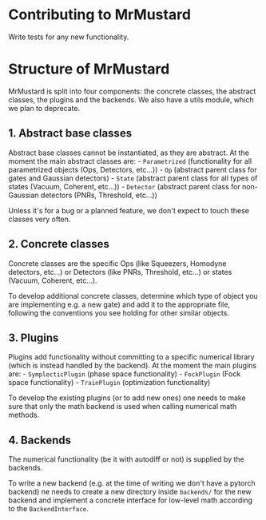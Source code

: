# Contributing to MrMustard
Write tests for any new functionality.

# Structure of MrMustard
MrMustard is split into four components: the concrete classes, the abstract classes, the plugins and the backends.
We also have a utils module, which we plan to deprecate.

## 1. Abstract base classes
Abstract base classes cannot be instantiated, as they are abstract.
At the moment the main abstract classes are:
    - `Parametrized` (functionality for all parametrized objects (Ops, Detectors, etc...))
    - `Op` (abstract parent class for gates and Gaussian detectors)
    - `State` (abstract parent class for all types of states (Vacuum, Coherent, etc...))
    - `Detector` (abstract parent class for non-Gaussian detectors (PNRs, Threshold, etc...))

Unless it's for a bug or a planned feature, we don't expect to touch these classes very often.

## 2. Concrete classes
Concrete classes are the specific Ops (like Squeezers, Homodyne detectors, etc...)
or Detectors (like PNRs, Threshold, etc...) or states (Vacuum, Coherent, etc...).

To develop additional concrete classes, determine which type of object you are implementing 
e.g. a new gate) and add it to the appropriate file, 
following the conventions you see holding for other similar objects.

## 3. Plugins
Plugins add functionality without committing to a specific numerical library
(which is instead handled by the backend). At the moment the main plugins are:
    - `SymplecticPlugin` (phase space functionality)
    - `FockPlugin` (Fock space functionality)
    - `TrainPlugin` (optimization functionality)

To develop the existing plugins (or to add new ones) one needs to make sure that only the 
math backend is used when calling numerical math methods.

## 4. Backends
The numerical functionality (be it with autodiff or not) is supplied by the backends.

To write a new backend (e.g. at the time of writing we don't have a pytorch backend) 
ne needs to create a new directory inside `backends/` for the new backend and implement
a concrete interface for low-level math according to the `BackendInterface`.
